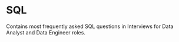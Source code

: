 # SQL

Contains most frequently asked SQL questions in Interviews for Data Analyst and Data Engineer roles.
